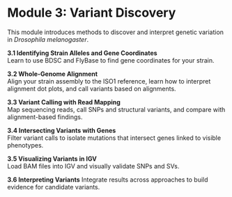 # Module 3: Variant Discovery

This module introduces methods to discover and interpret genetic variation in *Drosophila melanogaster*.  

**3.1 Identifying Strain Alleles and Gene Coordinates**  
   Learn to use BDSC and FlyBase to find gene coordinates for your strain.

**3.2 Whole-Genome Alignment**  
   Align your strain assembly to the ISO1 reference, learn how to interpret alignment dot plots, and call variants based on alignments.

**3.3 Variant Calling with Read Mapping**  
   Map sequencing reads, call SNPs and structural variants, and compare with alignment-based findings.

**3.4 Intersecting Variants with Genes**  
   Filter variant calls to isolate mutations that intersect genes linked to visible phenotypes.

**3.5 Visualizing Variants in IGV**  
   Load BAM files into IGV and visually validate SNPs and SVs.

**3.6 Interpreting Variants**
   Integrate results across approaches to build evidence for candidate variants.  

